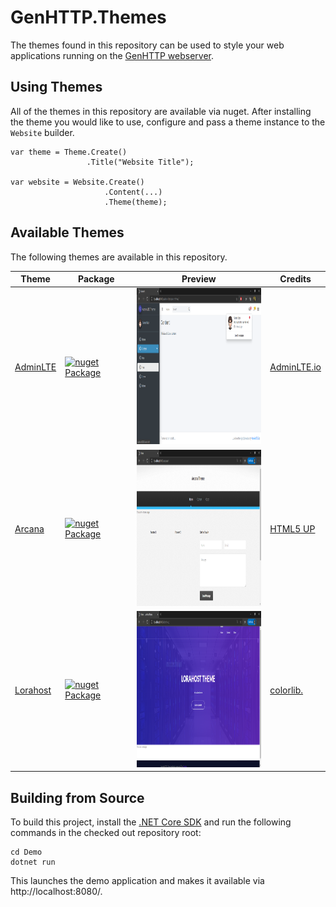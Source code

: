 # GenHTTP.Themes

The themes found in this repository can be used to style your web applications running on the [GenHTTP webserver](https://genhttp.org).

## Using Themes

All of the themes in this repository are available via nuget. After installing the theme you would like to use, configure and pass a theme instance to the `Website` builder.

```
var theme = Theme.Create()
                 .Title("Website Title");

var website = Website.Create()
                     .Content(...)
                     .Theme(theme);
```

## Available Themes

The following themes are available in this repository.

| Theme        | Package | Preview           | Credits |
| - |-| -| -|
| [AdminLTE](https://github.com/Kaliumhexacyanoferrat/GenHTTP.Themes/tree/master/AdminLTE)      | [![nuget Package](https://img.shields.io/nuget/v/GenHTTP.Themes.AdminLTE.svg)](https://www.nuget.org/packages/GenHTTP.Themes.AdminLTE/)  | <a href="https://raw.githubusercontent.com/Kaliumhexacyanoferrat/GenHTTP.Themes/master/Screenshots/admin-lte.png"><img src="https://raw.githubusercontent.com/Kaliumhexacyanoferrat/GenHTTP.Themes/master/Screenshots/admin-lte.png" style="width: 250px; height: 250px;" /></a> | [AdminLTE.io](https://adminlte.io/) |
| [Arcana](https://github.com/Kaliumhexacyanoferrat/GenHTTP.Themes/tree/master/Arcana)      | [![nuget Package](https://img.shields.io/nuget/v/GenHTTP.Themes.Arcana.svg)](https://www.nuget.org/packages/GenHTTP.Themes.Arcana/)  | <a href="https://raw.githubusercontent.com/Kaliumhexacyanoferrat/GenHTTP.Themes/master/Screenshots/arcana.png"><img src="https://raw.githubusercontent.com/Kaliumhexacyanoferrat/GenHTTP.Themes/master/Screenshots/arcana.png" style="width: 250px; height: 250px;" /></a> | [HTML5 UP](https://html5up.net/arcana) |
| [Lorahost](https://github.com/Kaliumhexacyanoferrat/GenHTTP.Themes/tree/master/Lorahost)      | [![nuget Package](https://img.shields.io/nuget/v/GenHTTP.Themes.Lorahost.svg)](https://www.nuget.org/packages/GenHTTP.Themes.Lorahost/)  | <a href="https://raw.githubusercontent.com/Kaliumhexacyanoferrat/GenHTTP.Themes/master/Screenshots/lorahost.png"><img src="https://raw.githubusercontent.com/Kaliumhexacyanoferrat/GenHTTP.Themes/master/Screenshots/lorahost.png" style="width: 250px; height: 250px;" /></a> | [colorlib.](https://colorlib.com/wp/template/lorahost/) |

## Building from Source

To build this project, install the [.NET Core SDK](https://dotnet.microsoft.com/download) and run the following commands in the checked out repository root:

```
cd Demo
dotnet run
```

This launches the demo application and makes it available via http://localhost:8080/.
